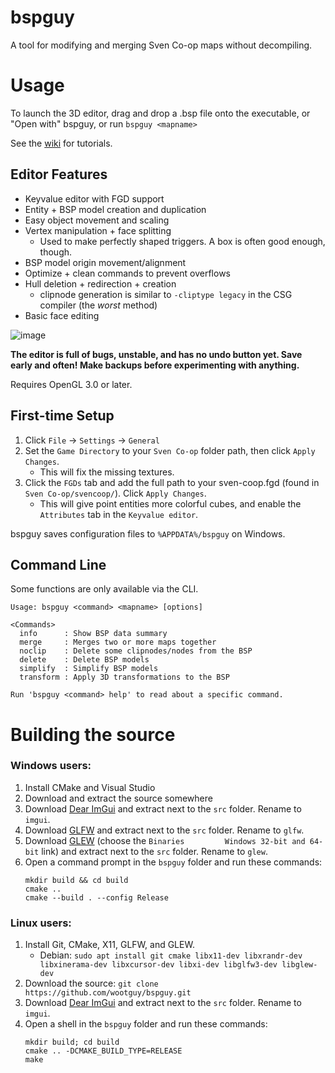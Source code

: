 # bspguy
A tool for modifying and merging Sven Co-op maps without decompiling.

# Usage
To launch the 3D editor, drag and drop a .bsp file onto the executable, or "Open with" bspguy, or run `bspguy <mapname>`

See the [wiki](https://github.com/wootguy/bspguy/wiki) for tutorials.

## Editor Features
- Keyvalue editor with FGD support
- Entity + BSP model creation and duplication
- Easy object movement and scaling
- Vertex manipulation + face splitting
    - Used to make perfectly shaped triggers. A box is often good enough, though.
- BSP model origin movement/alignment
- Optimize + clean commands to prevent overflows
- Hull deletion + redirection + creation
  - clipnode generation is similar to `-cliptype legacy` in the CSG compiler (the _worst_ method)
- Basic face editing

![image](https://user-images.githubusercontent.com/12087544/88471604-1768ac80-cec0-11ea-9ce5-13095e843ce7.png)

**The editor is full of bugs, unstable, and has no undo button yet. Save early and often! Make backups before experimenting with anything.**

Requires OpenGL 3.0 or later.

## First-time Setup
1. Click `File` -> `Settings` -> `General`
1. Set the `Game Directory` to your `Sven Co-op` folder path, then click `Apply Changes`.
    - This will fix the missing textures.
1. Click the `FGDs` tab and add the full path to your sven-coop.fgd (found in `Sven Co-op/svencoop/`). Click `Apply Changes`.
    - This will give point entities more colorful cubes, and enable the `Attributes` tab in the `Keyvalue editor`.

bspguy saves configuration files to `%APPDATA%/bspguy` on Windows.


## Command Line
Some functions are only available via the CLI.

```
Usage: bspguy <command> <mapname> [options]

<Commands>
  info      : Show BSP data summary
  merge     : Merges two or more maps together
  noclip    : Delete some clipnodes/nodes from the BSP
  delete    : Delete BSP models
  simplify  : Simplify BSP models
  transform : Apply 3D transformations to the BSP

Run 'bspguy <command> help' to read about a specific command.
```

# Building the source
### Windows users:
1. Install CMake and Visual Studio
1. Download and extract the source somewhere
1. Download [Dear ImGui](https://github.com/ocornut/imgui/releases/tag/v1.78) and extract next to the `src` folder. Rename to `imgui`.
1. Download [GLFW](https://www.glfw.org/) and extract next to the `src` folder. Rename to `glfw`.
1. Download [GLEW](http://glew.sourceforge.net/) (choose the  `Binaries 		Windows 32-bit and 64-bit` link) and extract next to the `src` folder. Rename to `glew`.
1. Open a command prompt in the `bspguy` folder and run these commands:
    ```
    mkdir build && cd build
    cmake ..
    cmake --build . --config Release
    ```

### Linux users:
1. Install Git, CMake, X11, GLFW, and GLEW.
    * Debian: `sudo apt install git cmake libx11-dev libxrandr-dev libxinerama-dev libxcursor-dev libxi-dev libglfw3-dev libglew-dev`
1. Download the source: `git clone https://github.com/wootguy/bspguy.git`
1. Download [Dear ImGui](https://github.com/ocornut/imgui/releases) and extract next to the `src` folder. Rename to `imgui`.
1. Open a shell in the `bspguy` folder and run these commands:
    ```
    mkdir build; cd build
    cmake .. -DCMAKE_BUILD_TYPE=RELEASE
    make
    ```
